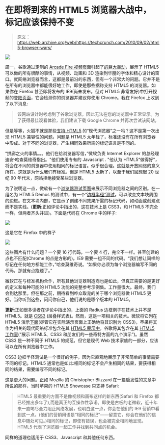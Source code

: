 # 在即将到来的 HTML5 浏览器大战中，标记应该保持不变

> 原文：<https://web.archive.org/web/https://techcrunch.com/2010/09/02/html5-browser-wars/>

![](img/f909b688aef43a3bd197afa9b2a20060.png)

周一，谷歌通过定制的 [Arcade Fire 视频页面](https://web.archive.org/web/20221206215757/http://www.chromeexperiments.com/arcadefire/)引起了[的巨大轰动](https://web.archive.org/web/20221206215757/https://beta.techcrunch.com/2010/08/30/google-chrome-html5-arcade-fire/)，展示了 HTML5 可以做的所有很酷的事情，从视频、动画和 3D 渲染到华丽的字体和精心设计的窗口。就网络浏览器而言，这都是最前沿的东西，但有一个非常大的问题。它并不是在所有的浏览器中都能很好地工作，即使是那些据称支持 HTML5 的浏览器。如果你在 Firefox 甚至即将发布的 IE9(尚未发布，但对 HTML5 非常友好)中打开视频的[登陆页面](https://web.archive.org/web/20221206215757/http://www.thewildernessdowntown.com/)，它会检测你的浏览器并建议你使用 Chrome。我在 Firefox 上收到了以下消息:

> 该网站设计时考虑到了谷歌浏览器，因此无法在您的浏览器中正常显示。为了获得最佳观看体验，我们建议下载 Google Chrome 并再次尝试该网站。

但是等等，火狐不就是那些[支持 HTML5](https://web.archive.org/web/20221206215757/https://beta.techcrunch.com/2009/06/09/demo-firefox-35-treats-videos-like-web-pages-why-cant-flash-do-that/) 的“现代浏览器”之一吗？这不是第一次出现 HTML5 兼容性的问题。问题是 HTML5 太年轻了，标准还没有在所有浏览器中形成。对于不同的浏览器，产生相同效果所需的标记语言是不同的。

“拱廊之火的事情。。。他们在给浏览器写信，”微软负责 Internet Explorer 的总经理迪安·哈查莫维奇指出。"他们使用专有的 Javascript . "他认为 HTML5“做得好”，将会在不同的浏览器中使用相同的标记语言。似乎很合理。这就是开放网络的意义所在。这就是为什么我们有标准。但是 HTML5 太新了，以至于我们回想起 20 世纪 90 年代末，网站拒绝接受某些浏览器。

为了说明这一点，微软有一个[浏览器测试页面](https://web.archive.org/web/20221206215757/http://ie.microsoft.com/testdrive/Default.html)来展示不同浏览器之间的区别。在一组名为 HTML5 Demos 的测试中，有一个“[边框半径”测试](https://web.archive.org/web/20221206215757/http://ie.microsoft.com/testdrive/HTML5/01BorderRadius/Default.html)，可以改变文本块周围的边框。在文本块内部，它显示了创建不同效果所需的标记代码，如动画或创建点而不是实线。(**更新**:正如评论中指出的，这在技术上是 CSS3，和 HTML5 不完全一样，但两者齐头并进)。下面是代码在 Chrome 中的样子:

![](img/02ca8794e8ca64e9ed591ed69c8b9b08.png)

这是它在 Firefox 中的样子

![](img/867645e26354940573b79bed819f86e5.png)

这些图片有什么问题？一个要 16 行代码，一个要 4 行，完全不一样。甚至创建的点也不匹配(Chrome 的点是方形的)。IE9 需要一组不同的代码。“我们想让同样的标记在任何地方都能工作，”哈查莫维奇说。“如果你必须为每个浏览器编写不同的代码，那就有点跑题了。”

微软正在与标准机构合作，所有其他浏览器制造商也是如此，但真正需要的是更好的定义和每种可能的 HTML5 功能的完整参考示例集。工作量很大。最终，我们会到达那里。但在那之前，期待看到哗众取宠的关于哪个浏览器做 HTML5 更好。当你听到这些，问问你自己，他们说的是哪个版本的 HTML5。

**更新**:正如很多读者在评论中指出的，上面的 Radius 边框例子在技术上并不是 HTML5。就是 [CSS3](https://web.archive.org/web/20221206215757/http://en.wikipedia.org/wiki/Cascading_Style_Sheets) (层叠样式表)。然而，这是一项相关的技术。微软将它列在 HTML5 演示[下面](https://web.archive.org/web/20221206215757/http://ie.microsoft.com/testdrive/Default.html)(尽管它在实际演示页面上正确地将其识别为 CSS3)，苹果将其作为相关的现代网络标准包含在其 [HTML5 展示中](https://web.archive.org/web/20221206215757/http://www.apple.com/html5/)，谷歌将其包含在其 [HTML5 工作室](https://web.archive.org/web/20221206215757/http://studio.html5rocks.com/)(“展示 HTML5、CSS3 和朋友们的一些奇特方面的九个演示”)。虽然 CSS3 是一种不同于 HTML5 的规范，但它是现代 Web 技术家族的一部分，应该可以在所有浏览器中工作。

CSS3 边框半径测试是一个很好的例子，因为它直观地展示了非常简单的事情需要不同的标记。HTML5 通常也是如此:相同的标记不会产生相同的结果，要获得相同的结果，需要编写不同的标记。

这是更大的问题。正如 Mozilla 的 Christopher Blizzard 在一篇启发性的文章中所说的那样，当时苹果的 HTML5 Showcase 只支持 Safari:

> HTML5 最重要的方面不是像视频和画布这样的新东西(Safari 和 Firefox 都已经推出多年了),而是真正的互操作性承诺。即使是古板的老微软，近十年来一直竭尽全力阻止网络发展，也明白这一点，你会在他们的 IE9 营销中看到这一点。(他们的营销用语是“相同的标记”——留意它，你会在他们的信息中随处可见。)相同的标记，即使有错误，也会被完全相同地呈现。HTML5 代表了浏览器一起工作并找到共同点的机会。

同样的道理也适用于 CSS3、Javascript 和其他任何东西。